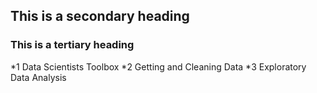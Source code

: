 ## This is a secondary heading
### This is a tertiary heading

*1 Data Scientists Toolbox
*2 Getting and Cleaning Data
*3 Exploratory Data Analysis



